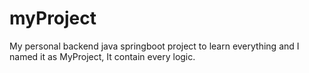 # myProject
My personal backend java springboot project to learn everything and I named  it as MyProject, It contain every logic.
